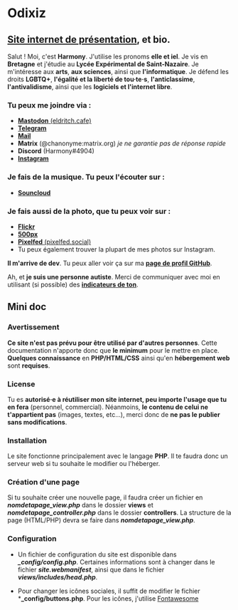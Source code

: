 # Odixiz
## [Site internet de présentation](https://harmony.inakaz.fr/), et bio.

Salut ! Moi, c'est **Harmony**. J'utilise les pronoms **elle et iel**. Je vis en **Bretagne** et j'étudie au **Lycée Expérimental de Saint-Nazaire**.
Je m'intéresse aux **arts**, **aux sciences**, ainsi que **l'informatique**.
Je défend les droits **LGBTQ+**, **l'égalité et la liberté de tou·te·s**, **l'anticlassime**, **l'antivalidisme**, ainsi que les **logiciels et l'internet libre**.

### Tu peux me joindre via : 

* [**Mastodon** (eldritch.cafe)](https://eldritch.cafe/@chasociale) 
* [**Telegram**](https://t.me/odixiz)
* [**Mail**](mailto:odixiz@42l.fr) 
* **Matrix** (@chanonyme:matrix.org) *je ne garantie pas de réponse rapide*
* **Discord** (Harmony#4904)
* [**Instagram**](https://instagram.com/chartiste.bzh)

### Je fais de la musique. Tu peux l'écouter sur : 

* [**Souncloud**](https://soundcloud.com/odixiz)

### Je fais aussi de la photo, que tu peux voir sur :

* [**Flickr**](https://www.flickr.com/people/194672187@N07/)
* [**500px**](https://500px.com/p/odixiz)
* [**Pixelfed** (pixelfed.social)](https://pixelfed.social/Odixiz)
* Tu peux également trouver la plupart de mes photos sur Instagram.

**Il m'arrive de dev**. Tu peux aller voir ça sur ma [**page de profil GitHub**](https://github.com/ODXZ).

Ah, et **je suis une personne autiste**. Merci de communiquer avec moi en utilisant (si possible) des [**indicateurs de ton**](https://toneindicators.carrd.co).

## Mini doc

### Avertissement

**Ce site n'est pas prévu pour être utilisé par d'autres personnes**. Cette documentation n'apporte donc que **le minimum** pour le mettre en place. **Quelques connaissance** en **PHP/HTML/CSS** ainsi qu'en **hébergement web** sont **requises**.

### License

Tu es **autorisé·e à réutiliser mon site internet, peu importe l'usage que tu en fera** (personnel, commercial). Néanmoins, **le contenu de celui ne t'appartient pas** (images, textes, etc...), merci donc de **ne pas le publier sans modifications**.

### Installation

Le site fonctionne principalement avec le langage **PHP**. Il te faudra donc un serveur web si tu souhaite le modifier ou l'héberger. 

### Création d'une page

Si tu souhaite créer une nouvelle page, il faudra créer un fichier en ***nomdetapage_view.php*** dans le dossier **views** et ***nomdetapage_controller.php*** dans le dossier **controllers**. La structure de la page (HTML/PHP) devra se faire dans ***nomdetapage_view.php***.

### Configuration 

* Un fichier de configuration du site est disponible dans ***_config/config.php***. Certaines informations sont à changer dans le fichier ***site.webmanifest***, ainsi que dans le fichier ***views/includes/head.php***.

* Pour changer les icônes sociales, il suffit de modifier le fichier ***_config/buttons.php**. Pour les icônes, j'utilise [Fontawesome](https://fontawesome.com)
